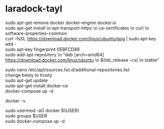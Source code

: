 # laradock-tayl

sudo apt-get remove docker docker-engine docker.io <br>
sudo apt-get install \\n    apt-transport-https \\n    ca-certificates \\n    curl \\n    software-properties-common<br>
curl -fsSL https://download.docker.com/linux/ubuntu/gpg | sudo apt-key add -<br>
sudo apt-key fingerprint 0EBFCD88<br>
sudo add-apt-repository \\n   "deb [arch=amd64] https://download.docker.com/linux/ubuntu \\n   $(lsb_release -cs) \\n   stable"<br>

sudo nano /etc/apt/sources.list.d/additional-repositories.list<br>
change besty to trusty<br>
sudo apt-get update<br>
sudo apt-get install docker-ce<br>
docker-compose up -d<br>

docker -v<br>

sudo  usermod -aG docker ${USER}<br>
sudo  groups $USER<br>
sudo docker-compose up -d<br>